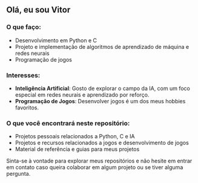 ## Olá, eu sou Vitor

### O que faço:

- Desenvolvimento em Python e C  
- Projeto e implementação de algoritmos de aprendizado de máquina e redes neurais
- Programação de jogos

### Interesses:

- **Inteligência Artificial**: Gosto de explorar o campo da IA, com um foco especial em redes neurais e aprendizado por reforço.
- **Programação de Jogos**: Desenvolver jogos é um dos meus hobbies favoritos.

### O que você encontrará neste repositório:

- Projetos pessoais relacionados a Python, C e IA
- Projetos e recursos relacionados a jogos e desenvolvimento de jogos
- Material de referência e guias para meus projetos

Sinta-se à vontade para explorar meus repositórios e não hesite em entrar em contato caso queira colaborar em algum projeto ou se tiver alguma pergunta.
